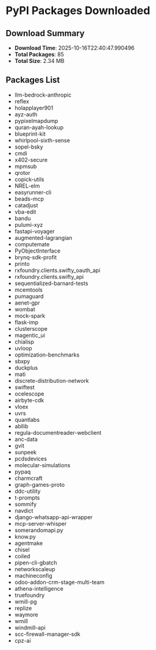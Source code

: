 # PyPI Packages Downloaded

## Download Summary
- **Download Time**: 2025-10-16T22:40:47.990496
- **Total Packages**: 85
- **Total Size**: 2.34 MB

## Packages List
- llm-bedrock-anthropic
- reflex
- holapplayer901
- ayz-auth
- pypixelmapdump
- quran-ayah-lookup
- blueprint-kit
- whirlpool-sixth-sense
- sopel-bsky
- cmdi
- x402-secure
- mpmsub
- qrotor
- copick-utils
- NREL-elm
- easyrunner-cli
- beads-mcp
- catadjust
- vba-edit
- bandu
- pulumi-xyz
- fastapi-voyager
- augmented-lagrangian
- computemate
- PyObjectInterface
- brynq-sdk-profit
- printo
- rxfoundry.clients.swifty_oauth_api
- rxfoundry.clients.swifty_api
- sequentialized-barnard-tests
- mcemtools
- pumaguard
- aenet-gpr
- wombat
- mock-spark
- flask-imp
- clusterscope
- magentic_ui
- chialisp
- uvloop
- optimization-benchmarks
- sbxpy
- duckplus
- mati
- discrete-distribution-network
- swiftest
- ocelescope
- airbyte-cdk
- vloex
- uvrs
- quantlabs
- abllib
- regula-documentreader-webclient
- anc-data
- gvit
- sunpeek
- pcdsdevices
- molecular-simulations
- pypaq
- charmcraft
- graph-games-proto
- ddc-utility
- t-prompts
- sommify
- navdict
- django-whatsapp-api-wrapper
- mcp-server-whisper
- somerandomapi.py
- know.py
- agentmake
- chisel
- coiled
- pipen-cli-gbatch
- networkscaleup
- machineconfig
- odoo-addon-crm-stage-multi-team
- athena-intelligence
- truefoundry
- wmill-pg
- replize
- waymore
- wmill
- windmill-api
- scc-firewall-manager-sdk
- cpz-ai
